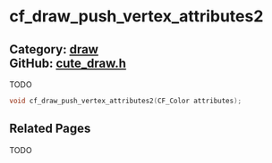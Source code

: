[](../header.md ':include')

# cf_draw_push_vertex_attributes2

Category: [draw](/api_reference?id=draw)  
GitHub: [cute_draw.h](https://github.com/RandyGaul/cute_framework/blob/master/include/cute_draw.h)  
---

TODO

```cpp
void cf_draw_push_vertex_attributes2(CF_Color attributes);
```

## Related Pages

TODO  

